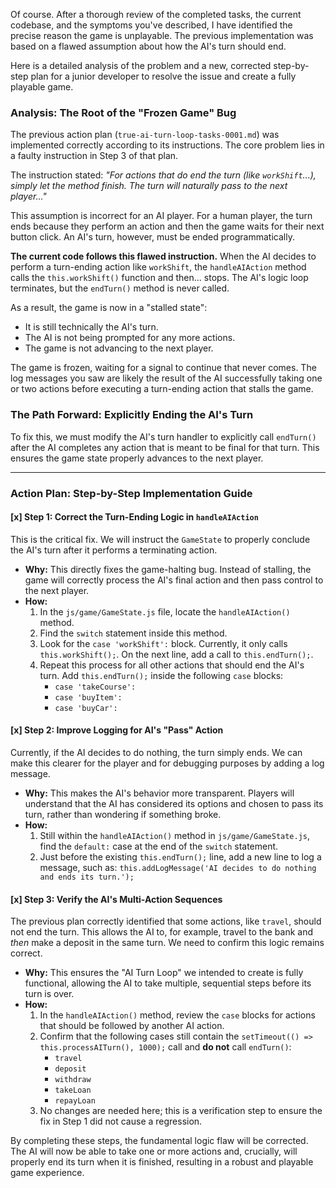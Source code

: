 Of course. After a thorough review of the completed tasks, the current codebase, and the symptoms you've described, I have identified the precise reason the game is unplayable. The previous implementation was based on a flawed assumption about how the AI's turn should end.

Here is a detailed analysis of the problem and a new, corrected step-by-step plan for a junior developer to resolve the issue and create a fully playable game.

### **Analysis: The Root of the "Frozen Game" Bug**

The previous action plan (`true-ai-turn-loop-tasks-0001.md`) was implemented correctly according to its instructions. The core problem lies in a faulty instruction in Step 3 of that plan.

The instruction stated: *"For actions that do end the turn (like `workShift`...), simply let the method finish. The turn will naturally pass to the next player..."*

This assumption is incorrect for an AI player. For a human player, the turn ends because they perform an action and then the game waits for their next button click. An AI's turn, however, must be ended programmatically.

**The current code follows this flawed instruction.** When the AI decides to perform a turn-ending action like `workShift`, the `handleAIAction` method calls the `this.workShift()` function and then... stops. The AI's logic loop terminates, but the `endTurn()` method is never called.

As a result, the game is now in a "stalled state":
*   It is still technically the AI's turn.
*   The AI is not being prompted for any more actions.
*   The game is not advancing to the next player.

The game is frozen, waiting for a signal to continue that never comes. The log messages you saw are likely the result of the AI successfully taking one or two actions before executing a turn-ending action that stalls the game.

### **The Path Forward: Explicitly Ending the AI's Turn**

To fix this, we must modify the AI's turn handler to explicitly call `endTurn()` after the AI completes any action that is meant to be final for that turn. This ensures the game state properly advances to the next player.

---

### **Action Plan: Step-by-Step Implementation Guide**

#### [x] **Step 1: Correct the Turn-Ending Logic in `handleAIAction`**

This is the critical fix. We will instruct the `GameState` to properly conclude the AI's turn after it performs a terminating action.

*   **Why:** This directly fixes the game-halting bug. Instead of stalling, the game will correctly process the AI's final action and then pass control to the next player.
*   **How:**
    1.  In the `js/game/GameState.js` file, locate the `handleAIAction()` method.
    2.  Find the `switch` statement inside this method.
    3.  Look for the `case 'workShift':` block. Currently, it only calls `this.workShift();`. On the next line, add a call to `this.endTurn();`.
    4.  Repeat this process for all other actions that should end the AI's turn. Add `this.endTurn();` inside the following `case` blocks:
        *   `case 'takeCourse':`
        *   `case 'buyItem':`
        *   `case 'buyCar':`

#### [x] **Step 2: Improve Logging for AI's "Pass" Action**

Currently, if the AI decides to do nothing, the turn simply ends. We can make this clearer for the player and for debugging purposes by adding a log message.

*   **Why:** This makes the AI's behavior more transparent. Players will understand that the AI has considered its options and chosen to pass its turn, rather than wondering if something broke.
*   **How:**
    1.  Still within the `handleAIAction()` method in `js/game/GameState.js`, find the `default:` case at the end of the `switch` statement.
    2.  Just before the existing `this.endTurn();` line, add a new line to log a message, such as: `this.addLogMessage('AI decides to do nothing and ends its turn.');`

#### [x] **Step 3: Verify the AI's Multi-Action Sequences**

The previous plan correctly identified that some actions, like `travel`, should not end the turn. This allows the AI to, for example, travel to the bank and *then* make a deposit in the same turn. We need to confirm this logic remains correct.

*   **Why:** This ensures the "AI Turn Loop" we intended to create is fully functional, allowing the AI to take multiple, sequential steps before its turn is over.
*   **How:**
    1.  In the `handleAIAction()` method, review the `case` blocks for actions that should be followed by another AI action.
    2.  Confirm that the following cases still contain the `setTimeout(() => this.processAITurn(), 1000);` call and **do not** call `endTurn()`:
        *   `travel`
        *   `deposit`
        *   `withdraw`
        *   `takeLoan`
        *   `repayLoan`
    3.  No changes are needed here; this is a verification step to ensure the fix in Step 1 did not cause a regression.

By completing these steps, the fundamental logic flaw will be corrected. The AI will now be able to take one or more actions and, crucially, will properly end its turn when it is finished, resulting in a robust and playable game experience.